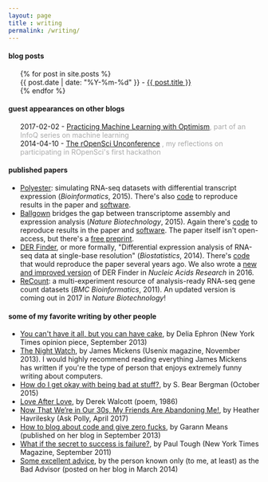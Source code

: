 ```yaml
---
layout: page
title : writing
permalink: /writing/
---
```


<h4><b>blog posts</b></h4>
<ul style="list-style-type:none">
  {% for post in site.posts %}
    <li>{{ post.date | date: "%Y-%m-%d" }} - 
        <a class="post-link-main" href="{{ post.url | prepend: site.baseurl }}">{{ post.title }}</a>
    </li>
    {% endfor %}
</ul>

<h4><b>guest appearances on other blogs</b></h4>
<ul style="list-style-type:none">
  <li>2017-02-02 - <a href="https://www.infoq.com/articles/ml-optimism">Practicing Machine Learning with Optimism</a><span style="color: #aaa">, part of an InfoQ series on machine learning</span></li>
  <li>2014-04-10 - <a href="http://simplystatistics.org/2014/04/10/the-ropensci-hackathon-ropenhack/">The rOpenSci Unconference</a> <span style="color: #aaa">, my reflections on participating in ROpenSci's first hackathon</span></li>
</ul>

<h4><b>published papers</b></h4>
<ul>
  <li><a href="https://academic.oup.com/bioinformatics/article/31/17/2778/183245/Polyester-simulating-RNA-seq-datasets-with">Polyester</a>: simulating RNA-seq datasets with differential transcript expression (<i>Bioinformatics</i>, 2015). There's also <a href="https://github.com/leekgroup/polyester_code">code</a> to reproduce results in the paper and <a href="https://github.com/alyssafrazee/polyester">software</a>.</li>
  <li><a href="http://www.nature.com/nbt/journal/v33/n3/full/nbt.3172.html">Ballgown</a> bridges the gap between transcriptome assembly and expression analysis (<i>Nature Biotechnology</i>, 2015). Again there's <a href="https://github.com/leekgroup/ballgown_code">code</a> to reproduce results in the paper and <a href="https://github.com/alyssafrazee/ballgown">software</a>. The paper itself isn't open-access, but there's a <a href="http://biorxiv.org/content/early/2014/09/05/003665">free preprint</a>.</li>
  <li><a href="http://biostatistics.oxfordjournals.org/content/15/3/413">DER Finder</a>, or more formally, "Differential expression analysis of RNA-seq data at single-base resolution" (<i>Biostatistics</i>, 2014). There's <a href="https://github.com/leekgroup/derfinder">code</a> that would reproduce the paper several years ago. We also wrote a <a href="https://academic.oup.com/nar/article/45/2/e9/2953306/Flexible-expressed-region-analysis-for-RNA-seq">new and improved version</a> of DER Finder in <i>Nucleic Acids Research</i> in 2016.</li>
  <li><a href="http://www.biomedcentral.com/1471-2105/12/449">ReCount</a>: a multi-experiment resource of analysis-ready RNA-seq gene count datasets (<i>BMC Bioinformatics</i>, 2011). An updated version is coming out in 2017 in <i>Nature Biotechnology</i>!</li>
</ul>

<h4><b>some of my favorite writing by other people</b></h4>
<ul>
  <li><a href="http://www.nytimes.com/2013/09/08/opinion/sunday/you-cant-have-it-all-but-you-can-have-cake.html">You can't have it all, but you can have cake</a>, by Delia Ephron (New York Times opinion piece, September 2013)</li>
  <li><a href="https://www.usenix.org/system/files/1311_05-08_mickens.pdf">The Night Watch</a>, by James Mickens (Usenix magazine, November 2013). I would highly recommend reading everything James Mickens has written if you're the type of person that enjoys extremely funny writing about computers.</li>
  <li><a href="https://www.bitchmedia.org/article/ask-bear-how-do-i-get-okay-being-bad-stuff">How do I get okay with being bad at stuff?</a>, by S. Bear Bergman (October 2015)</li>
  <li><a href="https://allpoetry.com/Love-After-Love">Love After Love</a>, by Derek Walcott (poem, 1986)</li>
  <li><a href="http://nymag.com/thecut/2017/04/ask-polly-now-that-were-in-our-30s-im-losing-my-friends.html">Now That We’re in Our 30s, My Friends Are Abandoning Me!</a>, by Heather Havrilesky (Ask Polly, April 2017)</li>
  <li><a href="http://garann.com/dev/2013/how-to-blog-about-code-and-give-zero-fucks/">How to blog about code and give zero fucks</a>, by Garann Means (published on her blog in September 2013)</li>
  <li><a href="http://www.nytimes.com/2011/09/18/magazine/what-if-the-secret-to-success-is-failure.html">What if the secret to success is failure?</a>, by Paul Tough (New York Times Magazine, September 2011)</li>
  <li><a href="http://thatbadadvice.tumblr.com/post/78480867248/so-my-boyfriend-asked-for-a-break-over-the">Some excellent advice</a>, by the person known only (to me, at least) as the Bad Advisor (posted on her blog in March 2014)</li>
</ul>
